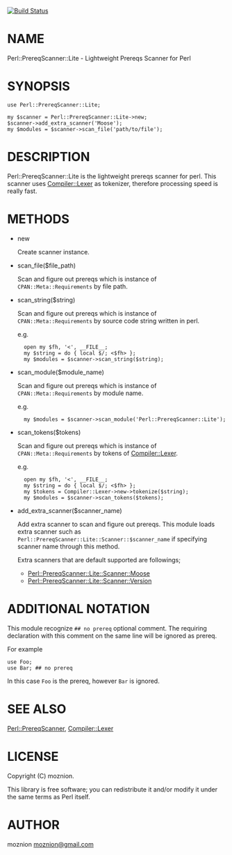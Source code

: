 [![Build Status](https://travis-ci.org/moznion/Perl-PrereqScanner-Lite.png?branch=master)](https://travis-ci.org/moznion/Perl-PrereqScanner-Lite)
# NAME

Perl::PrereqScanner::Lite - Lightweight Prereqs Scanner for Perl

# SYNOPSIS

    use Perl::PrereqScanner::Lite;

    my $scanner = Perl::PrereqScanner::Lite->new;
    $scanner->add_extra_scanner('Moose');
    my $modules = $scanner->scan_file('path/to/file');

# DESCRIPTION

Perl::PrereqScanner::Lite is the lightweight prereqs scanner for perl.
This scanner uses [Compiler::Lexer](https://metacpan.org/pod/Compiler::Lexer) as tokenizer, therefore processing speed is really fast.

# METHODS

- new

    Create scanner instance.

- scan\_file($file\_path)

    Scan and figure out prereqs which is instance of `CPAN::Meta::Requirements` by file path.

- scan\_string($string)

    Scan and figure out prereqs which is instance of `CPAN::Meta::Requirements` by source code string written in perl.

    e.g.

        open my $fh, '<', __FILE__;
        my $string = do { local $/; <$fh> };
        my $modules = $scanner->scan_string($string);

- scan\_module($module\_name)

    Scan and figure out prereqs which is instance of `CPAN::Meta::Requirements` by module name.

    e.g.

        my $modules = $scanner->scan_module('Perl::PrereqScanner::Lite');

- scan\_tokens($tokens)

    Scan and figure out prereqs which is instance of `CPAN::Meta::Requirements` by tokens of [Compiler::Lexer](https://metacpan.org/pod/Compiler::Lexer).

    e.g.

        open my $fh, '<', __FILE__;
        my $string = do { local $/; <$fh> };
        my $tokens = Compiler::Lexer->new->tokenize($string);
        my $modules = $scanner->scan_tokens($tokens);

- add\_extra\_scanner($scanner\_name)

    Add extra scanner to scan and figure out prereqs. This module loads extra scanner such as `Perl::PrereqScanner::Lite::Scanner::$scanner_name` if specifying scanner name through this method.

    Extra scanners that are default supported are followings;

    - [Perl::PrereqScanner::Lite::Scanner::Moose](https://metacpan.org/pod/Perl::PrereqScanner::Lite::Scanner::Moose)
    - [Perl::PrereqScanner::Lite::Scanner::Version](https://metacpan.org/pod/Perl::PrereqScanner::Lite::Scanner::Version)

# ADDITIONAL NOTATION

This module recognize `## no prereq` optional comment. The requiring declaration with this comment on the same line will be ignored as prereq.

For example

    use Foo;
    use Bar; ## no prereq

In this case `Foo` is the prereq, however `Bar` is ignored.

# SEE ALSO

[Perl::PrereqScanner](https://metacpan.org/pod/Perl::PrereqScanner), [Compiler::Lexer](https://metacpan.org/pod/Compiler::Lexer)

# LICENSE

Copyright (C) moznion.

This library is free software; you can redistribute it and/or modify
it under the same terms as Perl itself.

# AUTHOR

moznion <moznion@gmail.com>
